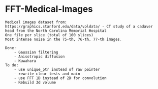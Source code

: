 # FFT-Medical-Images
    Medical images dataset from: https://graphics.stanford.edu/data/voldata/ - CT study of a cadaver head from the North Carolina Memorial Hospital
    One file per slice (total of 100 slices)
    Most intense noise in the 75-th, 76-th, 77-th images.

    Done:
        - Gaussian filtering 
        - Anisotropic diffusion 
        - Kuwahara
    To do:
        - use unique_ptr instead of raw pointer
        - rewrite clear tests and main
        - use FFT 1D instead of 2D for convolution
        - Rebuild 3d volume 